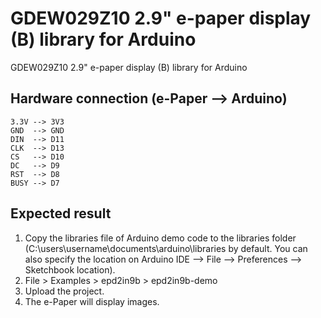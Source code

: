 # GDEW029Z10 2.9" e-paper display (B) library for Arduino
GDEW029Z10 2.9" e-paper display (B) library for Arduino
## Hardware connection (e-Paper --> Arduino)
    3.3V --> 3V3
    GND  --> GND
    DIN  --> D11
    CLK  --> D13
    CS   --> D10
    DC   --> D9
    RST  --> D8
    BUSY --> D7
## Expected result
1.  Copy the libraries file of Arduino demo code to the libraries folder 
    (C:\users\username\documents\arduino\libraries by default. You can also 
    specify the location on 
    Arduino IDE --> File --> Preferences --> Sketchbook location).
2.  File > Examples > epd2in9b > epd2in9b-demo
3.  Upload the project.
4.  The e-Paper will display images.

